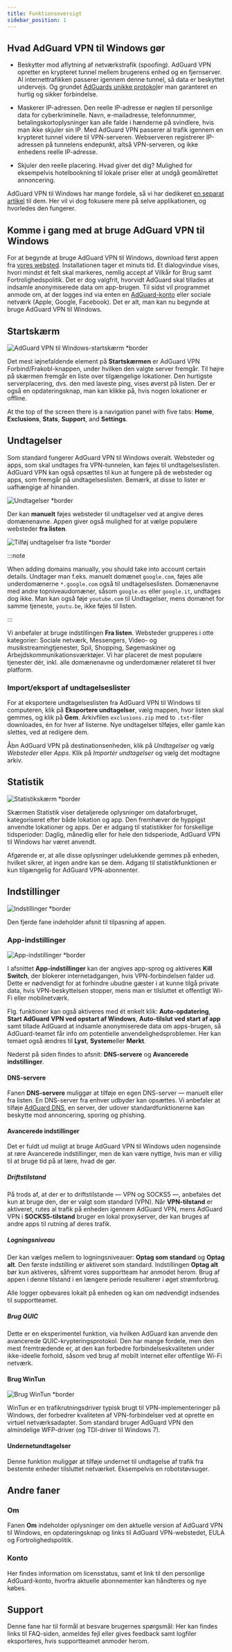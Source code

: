 ```yaml
---
title: Funktionsoversigt
sidebar_position: 1
---
```


## Hvad AdGuard VPN til Windows gør

- Beskytter mod aflytning af netværkstrafik (spoofing). AdGuard VPN opretter en krypteret tunnel mellem brugerens enhed og en fjernserver. Al internettrafikken passerer igennem denne tunnel, så data er beskyttet undervejs. Og grundet [AdGuards unikke protokol](/general/adguard-vpn-protocol)er man garanteret en hurtig og sikker forbindelse.

- Maskerer IP-adressen. Den reelle IP-adresse er nøglen til personlige data for cyberkriminelle. Navn, e-mailadresse, telefonnummer, betalingskortoplysninger kan alle falde i hænderne på svindlere, hvis man ikke skjuler sin IP. Med AdGuard VPN passerer al trafik igennem en krypteret tunnel videre til VPN-serveren. Webserveren registrerer IP-adressen på tunnelens endepunkt, altså VPN-serveren, og ikke enhedens reelle IP-adresse.

- Skjuler den reelle placering. Hvad giver det dig? Mulighed for eksempelvis hotelbookning til lokale priser eller at undgå geomålrettet annoncering.

AdGuard VPN til Windows har mange fordele, så vi har dedikeret [en separat artikel](/general/why-adguard-vpn) til dem. Her vil vi dog fokusere mere på selve applikationen, og hvorledes den fungerer.

## Komme i gang med at bruge AdGuard VPN til Windows

For at begynde at bruge AdGuard VPN til Windows, download først appen fra [vores websted](https://adguard-vpn.com/welcome.html). Installationen tager et minuts tid. Et dialogvindue vises, hvori mindst ét felt skal markeres, nemlig accept af Vilkår for Brug samt Fortrolighedspolitik. Det er dog valgfrit, hvorvidt AdGuard skal tillades at indsamle anonymiserede data om app-brugen. Til sidst vil programmet anmode om, at der logges ind via enten en [AdGuard-konto](https://auth.adguard.com/login.html) eller sociale netværk (Apple, Google, Facebook). Det er alt, man kan nu begynde at bruge AdGuard VPN til Windows.

## Startskærm

![AdGuard VPN til Windows-startskærm *border](https://cdn.adguardvpn.com/content/kb/vpn/windows/home_en.jpg)

Det mest iøjnefaldende element på **Startskærmen** er AdGuard VPN Forbind/Frakobl-knappen, under hvilken den valgte server fremgår. Til højre på skærmen fremgår en liste over tilgængelige lokationer. Den hurtigste serverplacering, dvs. den med laveste ping, vises øverst på listen. Der er også en opdateringsknap, man kan klikke på, hvis nogen lokationer er offline.

At the top of the screen there is a navigation panel with five tabs: **Home**, **Exclusions**, **Stats**, **Support**, and **Settings**.

## Undtagelser

Som standard fungerer AdGuard VPN til Windows overalt. Websteder og apps, som skal undtages fra VPN-tunnelen, kan føjes til undtagelseslisten. AdGuard VPN kan også opsættes til kun at fungere på de websteder og apps, som fremgår på undtagelseslisten. Bemærk, at disse to lister er uafhængige af hinanden.

![Undtagelser *border](https://cdn.adguardvpn.com/content/kb/VPN/windows/exclusions_new_en.png)

Der kan **manuelt** føjes websteder til undtagelser ved at angive deres domænenavne. Appen giver også mulighed for at vælge populære websteder **fra listen**.

![Tilføj undtagelser fra liste *border](https://cdn.adguardvpn.com/content/kb/VPN/windows/new_exclusions_from_list_en.png)

:::note

When adding domains manually, you should take into account certain details. Undtager man f.eks. manuelt domænet `google.com`, føjes alle underdomænerne `*.google.com` også til undtagelseslisten. Domænenavne med andre topniveaudomæner, såsom `google.es` eller `google.it`, undtages dog ikke. Man kan også føje `youtube.com` til Undtagelser, mens domænet for samme tjeneste, `youtu.be`, ikke føjes til listen.

:::

Vi anbefaler at bruge indstillingen **Fra listen**. Websteder grupperes i otte kategorier: Sociale netværk, Messengers, Video- og musikstreamingtjenester, Spil, Shopping, Søgemaskiner og Arbejdskommunikationsværktøjer. Vi har placeret de mest populære tjenester dér, inkl. alle domænenavne og underdomæner relateret til hver platform.

### Import/eksport af undtagelseslister

For at eksportere undtagelseslisten fra AdGuard VPN til Windows til computeren, klik på **Eksportere undtagelser**, vælg mappen, hvor listen skal gemmes, og klik på **Gem**. Arkivfilen `exclusions.zip` med to `.txt`-filer downloades, én for hver af listerne. Nye undtagelser tilføjes, eller gamle kan slettes, ved at redigere dem.

Åbn AdGuard VPN på destinationsenheden, klik på *Undtagelser* og vælg *Websteder* eller *Apps*. Klik på *Importér undtagelser* og vælg det modtagne arkiv.

## Statistik

![Statistikskærm *border](https://cdn.adguardvpn.com/content/kb/vpn/windows/statistics_en.png)

Skærmen Statistik viser detaljerede oplysninger om dataforbruget, kategoriseret efter både lokation og app. Den fremhæver de hyppigst anvendte lokationer og apps. Der er adgang til statistikker for forskellige tidsperioder: Daglig, månedlig eller for hele den tidsperiode, AdGuard VPN til Windows har været anvendt.

Afgørende er, at alle disse oplysninger udelukkende gemmes på enheden, hvilket sikrer, at ingen andre kan se dem. Adgang til statistikfunktionen er kun tilgængelig for AdGuard VPN-abonnenter.

## Indstillinger

![Indstillinger *border](https://cdn.adguardvpn.com/content/kb/vpn/windows/settings_en.png)

Den fjerde fane indeholder afsnit til tilpasning af appen.

### App-indstillinger

![App-indstillinger *border](https://cdn.adguardvpn.com/content/kb/vpn/windows/app_settings_en.png)

I afsnittet **App-indstillinger** kan der angives app-sprog og aktiveres **Kill Switch**, der blokerer internetadgangen, hvis VPN-forbindelsen falder ud. Dette er nødvendigt for at forhindre ubudne gæster i at kunne tilgå private data, hvis VPN-beskyttelsen stopper, mens man er tilsluttet et offentligt Wi-Fi eller mobilnetværk.

Flg. funktioner kan også aktiveres med ét enkelt klik: **Auto-opdatering**, **Start AdGuard VPN ved opstart af Windows**, **Auto-tilslut ved start af app** samt tillade AdGuard at indsamle anonymiserede data om apps-brugen, så AdGuard-teamet får info om potentielle anvendelighedsproblemer. Her kan temaet også ændres til **Lyst**, **System**eller **Mørkt**.

Nederst på siden findes to afsnit: **DNS-servere** og **Avancerede indstillinger**.

#### DNS-servere

Fanen **DNS-servere** muliggør at tilføje en egen DNS-server — manuelt eller fra listen. En DNS-server fra enhver udbyder kan opsættes. Vi anbefaler at tilføje [AdGuard DNS](https://adguard-dns.io/kb/general/dns-providers/#adguard-dns), en server, der udover standardfunktionerne kan beskytte mod annoncering, sporing og phishing.

#### Avancerede indstillinger

Det er fuldt ud muligt at bruge AdGuard VPN til Windows uden nogensinde at røre Avancerede indstillinger, men de kan være nyttige, hvis man er villig til at bruge tid på at lære, hvad de gør.

##### Driftstilstand

På trods af, at der er to driftstilstande — VPN og SOCKS5 —, anbefales det kun at bruge den, der er valgt som standard (VPN). Når **VPN-tilstand** er aktiveret, rutes al trafik på enheden igennem AdGuard VPN, mens AdGuard VPN i **SOCKS5-tilstand** bruger en lokal proxyserver, der kan bruges af andre apps til rutning af deres trafik.

##### Logningsniveau

Der kan vælges mellem to logningsniveauer: **Optag som standard** og **Optag alt**. Den første indstilling er aktiveret som standard. Indstillingen **Optag alt** bør kun aktiveres, såfremt vores supportteam har anmodet herom. Brug af appen i denne tilstand i en længere periode resulterer i øget strømforbrug.

Alle logger opbevares lokalt på enheden og kan om nødvendigt indsendes til supportteamet.

##### Brug QUIC

Dette er en eksperimentel funktion, via hvilken AdGuard kan anvende den avancerede QUIC-krypteringsprotokol. Den har mange fordele, men den mest fremtrædende er, at den kan forbedre forbindelseskvaliteten under ikke-ideelle forhold, såsom ved brug af mobilt internet eller offentlige Wi-Fi netværk.

#### Brug WinTun

![Brug WinTun *border](https://cdn.adtidy.org/content/release_notes/vpn/windows/v2.2/stats_tab_v2.2_en.png)

WinTun er en trafikrutningsdriver typisk brugt til VPN-implementeringer på Windows, der forbedrer kvaliteten af VPN-forbindelser ved at oprette en virtuel netværksadapter. Som standard bruger AdGuard VPN den almindelige WFP-driver (og TDI-driver til Windows 7).

#### Undernetundtagelser

Denne funktion muliggør at tilføje undernet til undtagelse af trafik fra bestemte enheder tilsluttet netværket. Eksempelvis en robotstøvsuger.

## Andre faner

### Om

Fanen **Om** indeholder oplysninger om den aktuelle version af AdGuard VPN til Windows, en opdateringsknap og links til AdGuard VPN-webstedet, EULA og Fortrolighedspolitik.

### Konto

Her findes information om licensstatus, samt et link til den personlige AdGuard-konto, hvorfra aktuelle abonnementer kan håndteres og nye købes.

## Support

Denne fane har til formål at besvare brugernes spørgsmål: Her kan findes links til FAQ-siden, anmeldes fejl eller gives feedback samt logfiler eksporteres, hvis supportteamet anmoder herom.
